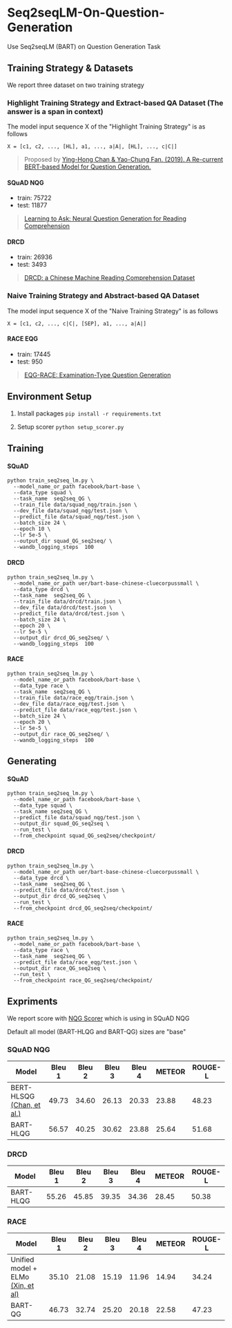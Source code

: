 # Seq2seqLM-On-Question-Generation
Use Seq2seqLM (BART) on Question  Generation Task

## Training Strategy & Datasets
We report three dataset on two training strategy

### Highlight Training Strategy and Extract-based QA Dataset (The answer is a span in context)
The model input sequence X of the "Highlight Training Strategy" is as follows
```
X = [c1, c2, ..., [HL], a1, ..., a|A|, [HL], ..., c|C|]
```
> Proposed by [Ying-Hong Chan & Yao-Chung Fan. (2019). A Re-current BERT-based Model for Question Generation.](https://www.aclweb.org/anthology/D19-5821/)

#### SQuAD NQG
- train: 75722
- test: 11877
> [Learning to Ask: Neural Question Generation for Reading Comprehension](https://arxiv.org/abs/1705.00106)

#### DRCD
- train: 26936
- test: 3493
> [DRCD: a Chinese Machine Reading Comprehension Dataset](https://arxiv.org/abs/1806.00920)

### Naive Training Strategy and Abstract-based QA Dataset
The model input sequence X of the "Naive Training Strategy" is as follows
```
X = [c1, c2, ..., c|C|, [SEP], a1, ..., a|A|]
```

#### RACE EQG
- train: 17445
- test: 950
> [EQG-RACE: Examination-Type Question Generation](https://arxiv.org/abs/2012.06106)



## Environment Setup
1. Install packages `pip install -r requirements.txt`

2. Setup scorer `python setup_scorer.py`

## Training
#### SQuAD
```
python train_seq2seq_lm.py \
  --model_name_or_path facebook/bart-base \
  --data_type squad \
  --task_name  seq2seq_QG \
  --train_file data/squad_nqg/train.json \
  --dev_file data/squad_nqg/test.json \
  --predict_file data/squad_nqg/test.json \
  --batch_size 24 \
  --epoch 10 \
  --lr 5e-5 \
  --output_dir squad_QG_seq2seq/ \
  --wandb_logging_steps  100
```

#### DRCD
```
python train_seq2seq_lm.py \
  --model_name_or_path uer/bart-base-chinese-cluecorpussmall \
  --data_type drcd \
  --task_name  seq2seq_QG \
  --train_file data/drcd/train.json \
  --dev_file data/drcd/test.json \
  --predict_file data/drcd/test.json \
  --batch_size 24 \
  --epoch 20 \
  --lr 5e-5 \
  --output_dir drcd_QG_seq2seq/ \
  --wandb_logging_steps  100
```


#### RACE
```
python train_seq2seq_lm.py \
  --model_name_or_path facebook/bart-base \
  --data_type race \
  --task_name  seq2seq_QG \
  --train_file data/race_eqg/train.json \
  --dev_file data/race_eqg/test.json \
  --predict_file data/race_eqg/test.json \
  --batch_size 24 \
  --epoch 20 \
  --lr 5e-5 \
  --output_dir race_QG_seq2seq/ \
  --wandb_logging_steps  100
```

## Generating
#### SQuAD
```
python train_seq2seq_lm.py \
  --model_name_or_path facebook/bart-base \
  --data_type squad \
  --task_name seq2seq_QG \
  --predict_file data/squad_nqg/test.json \
  --output_dir squad_QG_seq2seq \
  --run_test \
  --from_checkpoint squad_QG_seq2seq/checkpoint/
```


#### DRCD
```
python train_seq2seq_lm.py \
  --model_name_or_path uer/bart-base-chinese-cluecorpussmall \
  --data_type drcd \
  --task_name  seq2seq_QG \
  --predict_file data/drcd/test.json \
  --output_dir drcd_QG_seq2seq \
  --run_test \
  --from_checkpoint drcd_QG_seq2seq/checkpoint/
```


#### RACE
```
python train_seq2seq_lm.py \
  --model_name_or_path facebook/bart-base \
  --data_type race \
  --task_name  seq2seq_QG \
  --predict_file data/race_eqg/test.json \
  --output_dir race_QG_seq2seq \
  --run_test \
  --from_checkpoint race_QG_seq2seq/checkpoint/
```


## Expriments
We report score with [NQG Scorer](https://github.com/xinyadu/nqg) which is using in SQuAD NQG

Default all model (BART-HLQG and BART-QG) sizes are "base"


### SQuAD NQG
Model                                                                  |Bleu 1|Bleu 2|Bleu 3|Bleu 4|METEOR|ROUGE-L|
-----------------------------------------------------------------------|------|------|------|------|------|-------|
BERT-HLSQG [(Chan, et al.)](https://www.aclweb.org/anthology/D19-5821/) |49.73 |34.60 |26.13 |20.33 |23.88 |48.23  |
BART-HLQG                                                             |56.57 |40.25 |30.62 |23.88 |25.64 |51.68  |


### DRCD
Model                                                                  |Bleu 1|Bleu 2|Bleu 3|Bleu 4|METEOR|ROUGE-L|
-----------------------------------------------------------------------|------|------|------|------|------|-------|
BART-HLQG                                                              |55.26 |45.85 |39.35 |34.36 |28.45 |50.38  |

### RACE
Model                                                                  |Bleu 1|Bleu 2|Bleu 3|Bleu 4|METEOR|ROUGE-L|
-----------------------------------------------------------------------|------|------|------|------|------|-------|
Unified model + ELMo [(Xin, et al)](https://arxiv.org/abs/2012.06106)  |35.10 |21.08 |15.19 |11.96 |14.94 |34.24  |
BART-QG                                                                |46.73 |32.74 |25.20 |20.18 |22.58 |47.23  |
